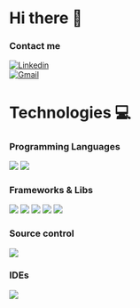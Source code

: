 <h1> Hi there 👋</h1>

### Contact me
[![Linkedin](https://img.shields.io/badge/LinkedIn-0077B5?style=for-the-badge&logo=linkedin&logoColor=white)](https://www.linkedin.com/in/vinicius-santos-8442681b8/)									
[![Gmail](https://img.shields.io/badge/Gmail-D14836?style=for-the-badge&logo=gmail&logoColor=white)](mailto:viniciusantos.florencio@gmail.com)	

<div>
<h1>Technologies 💻</h1>
	<h3>Programming Languages</h3>
		<img src=https://img.shields.io/badge/JavaScript-323330?style=for-the-badge&logo=javascript&logoColor=F7DF1E />
		<img src=https://img.shields.io/badge/TypeScript-007ACC?style=for-the-badge&logo=typescript&logoColor=white />
	<h3>Frameworks & Libs</h3>
		<img src=https://img.shields.io/badge/React-20232A?style=for-the-badge&logo=react&logoColor=61DAFB />
		<img src=https://img.shields.io/badge/React_Native-20232A?style=for-the-badge&logo=react&logoColor=61DAFB />
		<img src=https://img.shields.io/badge/redux-%23593d88.svg?style=for-the-badge&logo=redux&logoColor=white />
		<img src=https://img.shields.io/badge/Express.js-404D59?style=for-the-badge />
		<img src=https://img.shields.io/badge/nestjs-%23E0234E.svg?style=for-the-badge&logo=nestjs&logoColor=white />
	<h3>Source control</h3>
		<img src=https://img.shields.io/badge/GIT-E44C30?style=for-the-badge&logo=git&logoColor=white />
	<h3>IDEs</h3>
		<img src=https://img.shields.io/badge/Visual_Studio_Code-0078D4?style=for-the-badge&logo=visual%20studio%20code&logoColor=white />
</div>
